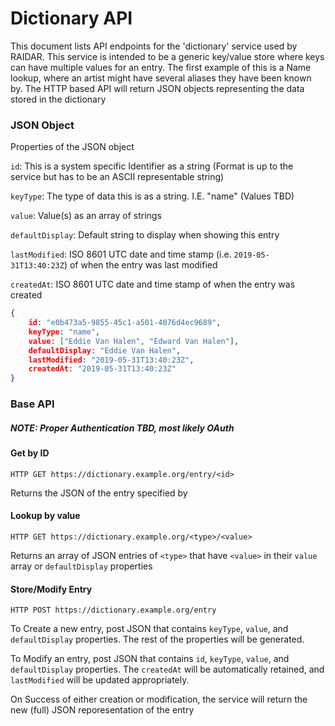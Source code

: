 # Dictionary API

This document lists API endpoints for the 'dictionary' service used by RAIDAR. This service is intended to be a generic 
key/value store where keys can have multiple values for an entry. The first example of this is a Name lookup, where an
artist might have several aliases they have been known by. The HTTP based API will return JSON objects representing the 
data stored in the dictionary 

### JSON Object 

Properties of the JSON object

`id`:  This is a system specific Identifier as a string (Format is up to the service but has to be an ASCII representable string)

`keyType`: The type of data this is as a string. I.E. "name" (Values TBD)

`value`: Value(s) as an array of strings

`defaultDisplay`: Default string to display when showing this entry

`lastModified`: ISO 8601 UTC date and time stamp (i.e. `2019-05-31T13:40:23Z`) of when the entry was last modified

`createdAt`: ISO 8601 UTC date and time stamp of when the entry was created

```json
{
	id: "e0b473a5-9855-45c1-a501-4076d4ec9689",
	keyType: "name",
	value: ["Eddie Van Halen", "Edward Van Halen"],
	defaultDisplay: "Eddie Van Halen",
	lastModified: "2019-05-31T13:40:23Z",
	createdAt: "2019-05-31T13:40:23Z"
}
```

### Base API

##### NOTE: Proper Authentication TBD, most likely OAuth

#### Get by ID

`HTTP GET https://dictionary.example.org/entry/<id>`

Returns the JSON of the entry specified by <id>

#### Lookup by value

`HTTP GET https://dictionary.example.org/<type>/<value>`

Returns an array of JSON entries of `<type>` that have `<value>` in their `value` array or `defaultDisplay` properties


#### Store/Modify Entry

`HTTP POST https://dictionary.example.org/entry`

To Create a new entry, post JSON that contains `keyType`, `value`, and `defaultDisplay` properties. The rest of the 
properties will be generated.

To Modify an entry, post JSON that contains `id`, `keyType`, `value`, and `defaultDisplay` properties. The `createdAt` 
will be automatically retained, and `lastModified` will be updated appropriately.

On Success of either creation or modification, the service will return the new (full) JSON reporesentation of the entry 


